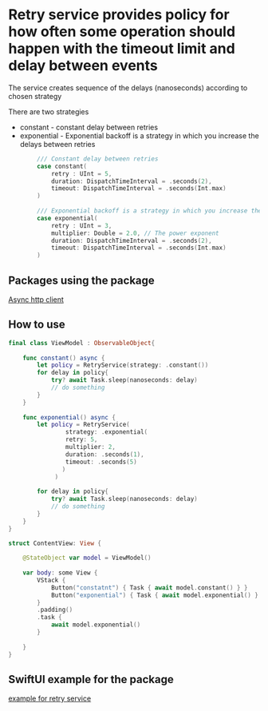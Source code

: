 # Retry service provides policy for how often some operation should happen with the timeout limit and delay between events

The service creates sequence of the delays (nanoseconds) according to chosen strategy 

There are two strategies
- constant - constant delay between retries
- exponential - Exponential backoff is a strategy in which you increase the delays between retries

```swift
        /// Constant delay between retries
        case constant(
            retry : UInt = 5,
            duration: DispatchTimeInterval = .seconds(2),
            timeout: DispatchTimeInterval = .seconds(Int.max)
        )
        
        /// Exponential backoff is a strategy in which you increase the delays between retries
        case exponential(
            retry : UInt = 3,
            multiplier: Double = 2.0, // The power exponent
            duration: DispatchTimeInterval = .seconds(2),
            timeout: DispatchTimeInterval = .seconds(Int.max)
        )

```

## Packages using the package

[Async http client](https://github.com/The-Igor/async-http-client)

## How to use

```swift
final class ViewModel : ObservableObject{
    
    func constant() async {
        let policy = RetryService(strategy: .constant())
        for delay in policy{
            try? await Task.sleep(nanoseconds: delay)
            // do something
        }
    }
    
    func exponential() async {
        let policy = RetryService(
                strategy: .exponential(
                retry: 5, 
                multiplier: 2, 
                duration: .seconds(1), 
                timeout: .seconds(5)
               )
             )
                
        for delay in policy{
            try? await Task.sleep(nanoseconds: delay)
            // do something
        }
    }
}

struct ContentView: View {
    
    @StateObject var model = ViewModel()
    
    var body: some View {
        VStack {
            Button("constatnt") { Task { await model.constant() } }
            Button("exponential") { Task { await model.exponential() } }
        }
        .padding()
        .task {
            await model.exponential()
        }
        
    }
}
```


## SwiftUI example for the package

[example for retry service](https://github.com/The-Igor/retry-policy-service-example)
